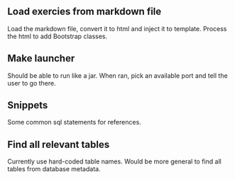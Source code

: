 ## Load exercies from markdown file
Load the markdown file, convert it to html and inject it to template.
Process the html to add Bootstrap classes.

## Make launcher
Should be able to run like a jar.
When ran, pick an available port and tell the user to go there.

## Snippets
Some common sql statements for references.

## Find all relevant tables
Currently use hard-coded table names.
Would be more general to find all tables from database metadata.
